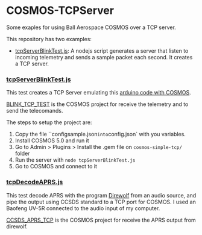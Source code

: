 # COSMOS-TCPServer
Some exaples for using Ball Aerospace COSMOS over a TCP server.

This repository has two examples:
* [tcpServerBlinkTest.js](https://github.com/acien101/COSMOS-TCPServer/blob/master/tcpServerBlinkTest.js): A nodejs script generates a server that listen to incoming telemetry and sends a sample packet each second. It creates a TCP server.

### [tcpServerBlinkTest.js](https://github.com/acien101/COSMOS-TCPServer/blob/master/tcpServerBlinkTest.js)

This test creates a TCP Server emulating this [arduino code with COSMOS](https://bitbucket.org/dholshouser/alagna/src/ebe7ffb896eee50566d33317a166e98464611eda/doc/tutorials/blink/src/Blink/Blink.ino?at=master&fileviewer=file-view-default).

[BLINK_TCP_TEST](https://github.com/acien101/COSMOS-TCPServer/tree/master/BLINK_TCP_TEST) is the COSMOS project for receive the telemetry and to send the telecomands.

The steps to setup the project are:
1. Copy the file ``configsample.json` into `config.json` with you variables.
2. Install COSMOS 5.0 and run it
3. Go to Admin > Plugins > Install the .gem file on `cosmos-simple-tcp/` folder
4. Run the server with `node tcpServerBlinkTest.js`
5. Go to COSMOS and connect to it

### [tcpDecodeAPRS.js](https://github.com/acien101/COSMOS-TCPServer/blob/master/tcpDecodeAPRS.js)

This test decode APRS with the program [Direwolf](https://github.com/wb2osz/direwolf) from an audio source, and pipe the output using CCSDS standard to a TCP port for COSMOS. I used an Baofeng UV-5R connected to the audio input of my computer.

[CCSDS_APRS_TCP](https://github.com/acien101/COSMOS-TCPServer/tree/master/CCSDS_APRS_TCP) is the COSMOS project for receive the APRS output from direwolf.
